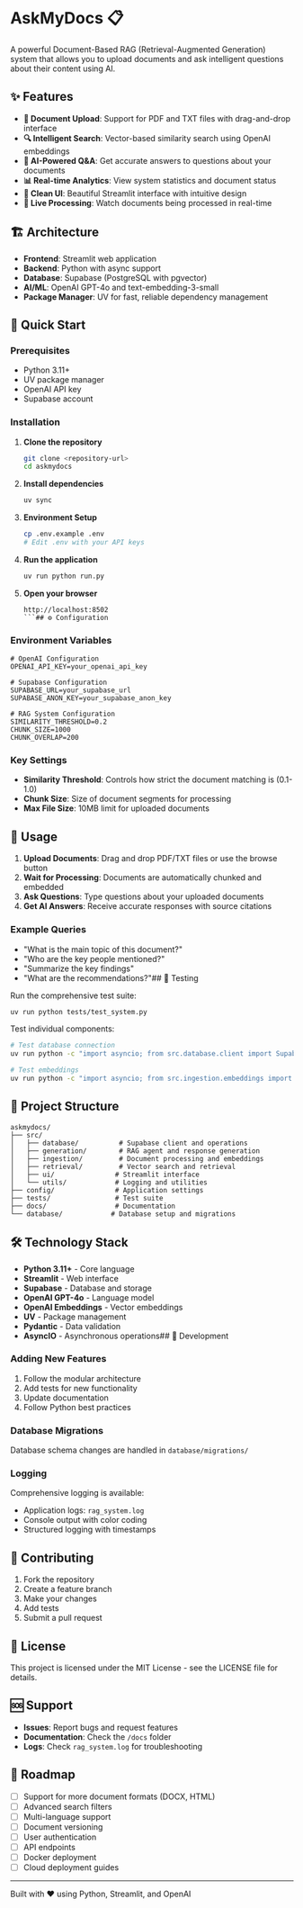 # AskMyDocs 📋

A powerful Document-Based RAG (Retrieval-Augmented Generation) system that allows you to upload documents and ask intelligent questions about their content using AI.

## ✨ Features

- **📄 Document Upload**: Support for PDF and TXT files with drag-and-drop interface
- **🔍 Intelligent Search**: Vector-based similarity search using OpenAI embeddings
- **💬 AI-Powered Q&A**: Get accurate answers to questions about your documents
- **📊 Real-time Analytics**: View system statistics and document status
- **🎨 Clean UI**: Beautiful Streamlit interface with intuitive design
- **🔄 Live Processing**: Watch documents being processed in real-time

## 🏗️ Architecture

- **Frontend**: Streamlit web application
- **Backend**: Python with async support
- **Database**: Supabase (PostgreSQL with pgvector)
- **AI/ML**: OpenAI GPT-4o and text-embedding-3-small
- **Package Manager**: UV for fast, reliable dependency management

## 🚀 Quick Start

### Prerequisites

- Python 3.11+
- UV package manager
- OpenAI API key
- Supabase account

### Installation

1. **Clone the repository**
   ```bash
   git clone <repository-url>
   cd askmydocs
   ```

2. **Install dependencies**
   ```bash
   uv sync
   ```

3. **Environment Setup**
   ```bash
   cp .env.example .env
   # Edit .env with your API keys
   ```

4. **Run the application**
   ```bash
   uv run python run.py
   ```

5. **Open your browser**
   ```
   http://localhost:8502
   ```## ⚙️ Configuration

### Environment Variables

```env
# OpenAI Configuration
OPENAI_API_KEY=your_openai_api_key

# Supabase Configuration  
SUPABASE_URL=your_supabase_url
SUPABASE_ANON_KEY=your_supabase_anon_key

# RAG System Configuration
SIMILARITY_THRESHOLD=0.2
CHUNK_SIZE=1000
CHUNK_OVERLAP=200
```

### Key Settings

- **Similarity Threshold**: Controls how strict the document matching is (0.1-1.0)
- **Chunk Size**: Size of document segments for processing
- **Max File Size**: 10MB limit for uploaded documents

## 📖 Usage

1. **Upload Documents**: Drag and drop PDF/TXT files or use the browse button
2. **Wait for Processing**: Documents are automatically chunked and embedded
3. **Ask Questions**: Type questions about your uploaded documents
4. **Get AI Answers**: Receive accurate responses with source citations

### Example Queries

- "What is the main topic of this document?"
- "Who are the key people mentioned?"
- "Summarize the key findings"
- "What are the recommendations?"## 🧪 Testing

Run the comprehensive test suite:

```bash
uv run python tests/test_system.py
```

Test individual components:
```bash
# Test database connection
uv run python -c "import asyncio; from src.database.client import SupabaseClient; asyncio.run(SupabaseClient().get_documents_list())"

# Test embeddings
uv run python -c "import asyncio; from src.ingestion.embeddings import EmbeddingGenerator; asyncio.run(EmbeddingGenerator().test_connection())"
```

## 📁 Project Structure

```
askmydocs/
├── src/
│   ├── database/          # Supabase client and operations
│   ├── generation/        # RAG agent and response generation  
│   ├── ingestion/         # Document processing and embeddings
│   ├── retrieval/         # Vector search and retrieval
│   ├── ui/               # Streamlit interface
│   └── utils/            # Logging and utilities
├── config/               # Application settings
├── tests/                # Test suite
├── docs/                 # Documentation
└── database/            # Database setup and migrations
```

## 🛠️ Technology Stack

- **Python 3.11+** - Core language
- **Streamlit** - Web interface
- **Supabase** - Database and storage
- **OpenAI GPT-4o** - Language model
- **OpenAI Embeddings** - Vector embeddings
- **UV** - Package management
- **Pydantic** - Data validation
- **AsyncIO** - Asynchronous operations## 🔧 Development

### Adding New Features

1. Follow the modular architecture
2. Add tests for new functionality
3. Update documentation
4. Follow Python best practices

### Database Migrations

Database schema changes are handled in `database/migrations/`

### Logging

Comprehensive logging is available:
- Application logs: `rag_system.log`
- Console output with color coding
- Structured logging with timestamps

## 🤝 Contributing

1. Fork the repository
2. Create a feature branch
3. Make your changes
4. Add tests
5. Submit a pull request

## 📝 License

This project is licensed under the MIT License - see the LICENSE file for details.

## 🆘 Support

- **Issues**: Report bugs and request features
- **Documentation**: Check the `/docs` folder
- **Logs**: Check `rag_system.log` for troubleshooting

## 🎯 Roadmap

- [ ] Support for more document formats (DOCX, HTML)
- [ ] Advanced search filters
- [ ] Multi-language support
- [ ] Document versioning
- [ ] User authentication
- [ ] API endpoints
- [ ] Docker deployment
- [ ] Cloud deployment guides

---

Built with ❤️ using Python, Streamlit, and OpenAI